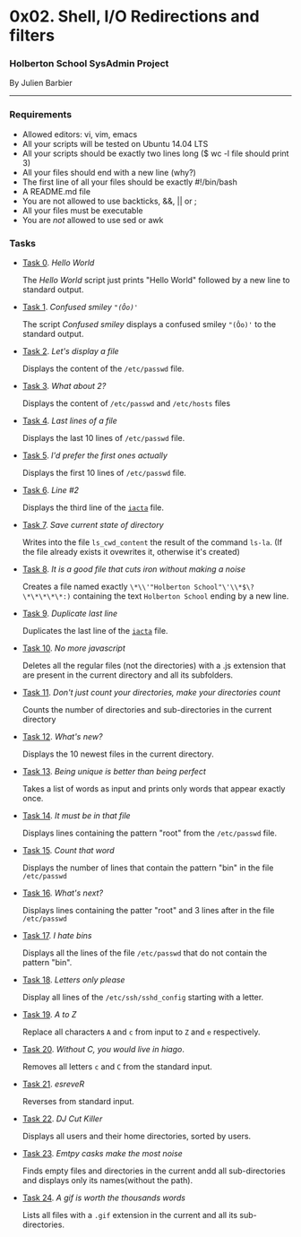 # 0x02. Shell, I/O Redirections and filters

### Holberton School SysAdmin Project

By Julien Barbier

---

### Requirements

- Allowed editors: vi, vim, emacs
- All your scripts will be tested on Ubuntu 14.04 LTS
- All your scripts should be exactly two lines long ($ wc -l file should print 3)
- All your files should end with a new line (why?)
- The first line of all your files should be exactly #!/bin/bash
- A README.md file
- You are not allowed to use backticks, &&, || or ;
- All your files must be executable
- You are *not* allowed to use sed or awk

### Tasks

- [Task 0](0-hello_world). *Hello World*

  The *Hello World* script just prints "Hello World" followed by a new line to standard output.

- [Task 1](1-confused_smiley). *Confused smiley `"(Ôo)'`*

  The script *Confused smiley* displays a confused smiley `"(Ôo)'` to the standard output.

- [Task 2](2-hellofile). *Let's display a file*

  Displays the content of the `/etc/passwd` file.

- [Task 3](3-twofiles). *What about 2?*

  Displays the content of `/etc/passwd` and `/etc/hosts` files

- [Task 4](4-lastlines). *Last lines of a file*

  Displays the last 10 lines of `/etc/passwd` file.

- [Task 5](5-firstlines). *I'd prefer the first ones actually*

  Displays the first 10 lines of `/etc/passwd` file.

- [Task 6](6-third_line). *Line #2*

  Displays the third line of the [`iacta`](https://en.wikipedia.org/wiki/Alea_iacta_est) file.

- [Task 7](8-cwd_state). *Save current state of directory*

  Writes into the file `ls_cwd_content` the result of the command `ls-la`.
  (If the file already exists it ovewrites it, otherwise it's created)

- [Task 8](7-file). *It is a good file that cuts iron without making a noise*

  Creates a file named exactly `\*\\'"Holberton School"\'\\*$\?\*\*\*\*\*:)`
  containing the text `Holberton School` ending by a new line.

- [Task 9](9-duplicate_last_line). *Duplicate last line*

  Duplicates the last line of the [`iacta`](iacta) file.

- [Task 10](10-no_more_js). *No more javascript*

  Deletes all the regular files (not the directories) with a .js extension
  that are present in the current directory and all its subfolders.

- [Task 11](11-directories). *Don't just count your directories, make your directories count*

  Counts the number of directories and sub-directories in the current directory

- [Task 12](12-newest_files). *What's new?*

  Displays the 10 newest files in the current directory.

- [Task 13](13-unique). *Being unique is better than being perfect*

  Takes a list of words as input and prints only words that appear exactly once.

- [Task 14](14-findthatword). *It must be in that file*

  Displays lines containing the pattern "root" from the `/etc/passwd` file.

- [Task 15](15-countthatword). *Count that word*

  Displays the number of lines that contain the pattern "bin" in the file `/etc/passwd`

- [Task 16](16-whatsnext). *What's next?*

  Displays lines containing the patter "root" and 3 lines after in the file `/etc/passwd`

- [Task 17](17-hidethisword). *I hate bins*

  Displays all the lines of the file `/etc/passwd` that do not contain the pattern "bin".

- [Task 18](18-letteronly). *Letters only please*

  Display all lines of the `/etc/ssh/sshd_config` starting with a letter.

- [Task 19](19-AZ). *A to Z*

  Replace all characters `A` and `c` from input to `Z` and `e` respectively.

- [Task 20](20-hiago). *Without C, you would live in hiago*.

  Removes all letters `c` and `C` from the standard input.

- [Task 21](21-reverse). *esreveR*

  Reverses from standard input.

- [Task 22](22-users_and_homes). *DJ Cut Killer*

  Displays all users and their home directories, sorted by users.

- [Task 23](100-empty_casks). *Emtpy casks make the most noise*

  Finds empty files and directories in the current andd all sub-directories and
  displays only its names(without the path).

- [Task 24](101-gifs). *A gif is worth the thousands words*

  Lists all files with a `.gif` extension in the current and all its sub-directories.

